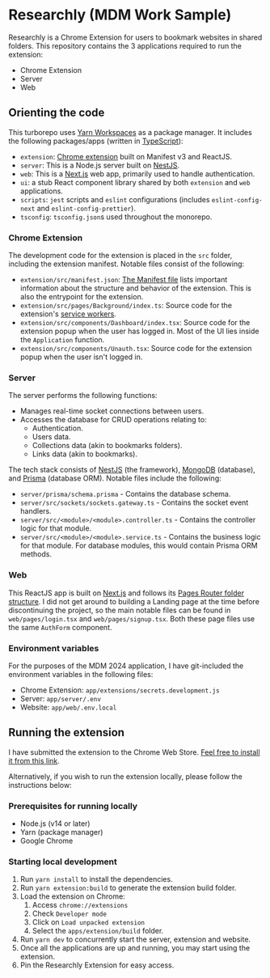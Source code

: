 # Researchly (MDM Work Sample)

Researchly is a Chrome Extension for users to bookmark websites in shared folders. This repository contains the 3 applications required to run the extension:

- Chrome Extension
- Server
- Web

## Orienting the code

This turborepo uses [Yarn Workspaces](https://classic.yarnpkg.com/lang/en/docs/workspaces/) as a package manager. It includes the following packages/apps (written in [TypeScript](https://www.typescriptlang.org/)):

- `extension`: [Chrome extension](https://developer.chrome.com/docs/extensions) built on Manifest v3 and ReactJS.
- `server`: This is a Node.js server built on [NestJS](https://nestjs.com).
- `web`: This is a [Next.js](https://nextjs.org) web app, primarily used to handle authentication.
- `ui`: a stub React component library shared by both `extension` and `web` applications.
- `scripts`: `jest` scripts and `eslint` configurations (includes `eslint-config-next` and `eslint-config-prettier`).
- `tsconfig`: `tsconfig.json`s used throughout the monorepo.

### Chrome Extension

The development code for the extension is placed in the `src` folder, including the extension manifest. Notable files consist of the following:

- `extension/src/manifest.json`: [The Manifest file](https://developer.chrome.com/docs/extensions/reference/manifest) lists important information about the structure and behavior of the extension. This is also the entrypoint for the extension.
- `extension/src/pages/Background/index.ts`: Source code for the extension's [service workers](https://developer.chrome.com/docs/extensions/develop/concepts/service-workers).
- `extension/src/components/Dashboard/index.tsx`: Source code for the extension popup when the user has logged in. Most of the UI lies inside the `Application` function.
- `extension/src/components/Unauth.tsx`: Source code for the extension popup when the user isn't logged in.

### Server

The server performs the following functions:

- Manages real-time socket connections between users.
- Accesses the database for CRUD operations relating to:
  - Authentication.
  - Users data.
  - Collections data (akin to bookmarks folders).
  - Links data (akin to bookmarks).

The tech stack consists of [NestJS](https://nestjs.com) (the framework), [MongoDB](https://cloud.mongodb.com/) (database), and [Prisma](https://www.prisma.io/) (database ORM). Notable files include the following:

- `server/prisma/schema.prisma` - Contains the database schema.
- `server/src/sockets/sockets.gateway.ts` - Contains the socket event handlers.
- `server/src/<module>/<module>.controller.ts` - Contains the controller logic for that module.
- `server/src/<module>/<module>.service.ts` - Contains the business logic for that module. For database modules, this would contain Prisma ORM methods.

### Web

This ReactJS app is built on [Next.js](https://nextjs.org/docs) and follows its [Pages Router folder structure](https://nextjs.org/docs/getting-started/project-structure). I did not get around to building a Landing page at the time before discontinuing the project, so the main notable files can be found in `web/pages/login.tsx` and `web/pages/signup.tsx`. Both these page files use the same `AuthForm` component.

### Environment variables

For the purposes of the MDM 2024 application, I have git-included the environment variables in the following files:

- Chrome Extension: `app/extensions/secrets.development.js`
- Server: `app/server/.env`
- Website: `app/web/.env.local`

## Running the extension

I have submitted the extension to the Chrome Web Store. [Feel free to install it from this link](https://chromewebstore.google.com/detail/researchlyus/omhabljpdjjboigejhophhfejlhghgpl?hl=en).

Alternatively, if you wish to run the extension locally, please follow the instructions below:

### Prerequisites for running locally

- Node.js (v14 or later)
- Yarn (package manager)
- Google Chrome

### Starting local development

1. Run `yarn install` to install the dependencies.
2. Run `yarn extension:build` to generate the extension build folder.
3. Load the extension on Chrome:
   1. Access `chrome://extensions`
   2. Check `Developer mode`
   3. Click on `Load unpacked extension`
   4. Select the `apps/extension/build` folder.
4. Run `yarn dev` to concurrently start the server, extension and website.
5. Once all the applications are up and running, you may start using the extension.
6. Pin the Researchly Extension for easy access.
